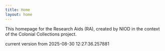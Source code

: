 ```yaml
---
title: Home
layout: home
---
```


This homepage for the Research Aids (RA), created by NIOD in the context of the Colonial Collections project. 


current version from 2025-08-30 12:27:36.257881